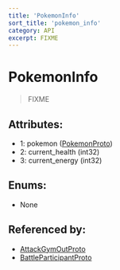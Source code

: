 ```yaml
---
title: 'PokemonInfo'
sort_title: 'pokemon_info'
category: API
excerpt: FIXME
---
```


# PokemonInfo

> FIXME

## Attributes:

- 1: pokemon ([PokemonProto](../PokemonProto/))
- 2: current_health (int32)
- 3: current_energy (int32)

## Enums:

- None

## Referenced by:

- [AttackGymOutProto](../AttackGymOutProto/)
- [BattleParticipantProto](../BattleParticipantProto/)
